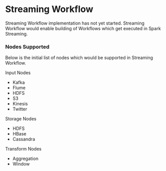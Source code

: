 # Streaming Workflow

Streaming Workflow implementation has not yet started. Streaming Workflow would enable building of Workflows which
get executed in Spark Streaming.

### Nodes Supported

Below is the initial list of nodes which would be supported in Streaming Workflow.

Input Nodes

* Kafka
* Flume
* HDFS
* S3
* Kinesis
* Twitter

Storage Nodes

* HDFS
* HBase
* Cassandra


Transform Nodes

* Aggregation
* Window

